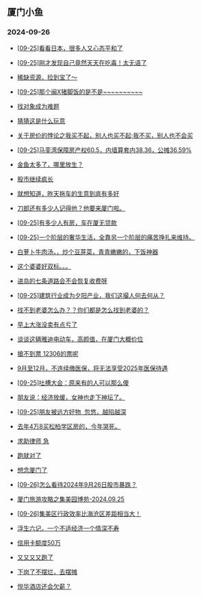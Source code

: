 ## 厦门小鱼 
### 2024-09-26

+ [[09-25]看看日本，很多人又心态平和了](http://bbs.xmfish.com/read-htm-tid-18246694.html)

+ [[09-25]刚才发现自己竟然天天在吃毒！太无语了](http://bbs.xmfish.com/read-htm-tid-18246639.html)

+ [稀缺资源，捡到宝了～](http://bbs.xmfish.com/read-htm-tid-18246784.html)

+ [[09-25]那个闽X猪脚饭的是不是~~~~~~~~~~](http://bbs.xmfish.com/read-htm-tid-18246730.html)

+ [找对象成为难题](http://bbs.xmfish.com/read-htm-tid-18246690.html)

+ [猜猜这是什么玩意](http://bbs.xmfish.com/read-htm-tid-18246679.html)

+ [关于房价的悖论之我买不起，别人也买不起;我不买，别人也不会买](http://bbs.xmfish.com/read-htm-tid-18246699.html)

+ [[09-25]马銮湾保障房产权60.5，内墙算套内38.36，公摊36.59%](http://bbs.xmfish.com/read-htm-tid-18246709.html)

+ [金鱼太多了，哪里放生？](http://bbs.xmfish.com/read-htm-tid-18246641.html)

+ [股市继续疯长](http://bbs.xmfish.com/read-htm-tid-18246692.html)

+ [就想知道，昨天拖车的生意到底有多好](http://bbs.xmfish.com/read-htm-tid-18246808.html)

+ [刀郎还有多少人记得他？他要来厦门啦。](http://bbs.xmfish.com/read-htm-tid-18246739.html)

+ [[09-25]有多少人有房，车在厦无贷款](http://bbs.xmfish.com/read-htm-tid-18246788.html)

+ [[09-25]一个阶层的奢华生活，全靠另一个阶层的痛苦挣扎来维持。](http://bbs.xmfish.com/read-htm-tid-18246723.html)

+ [白萝卜牛肉汤，，炒个豆芽菜，青青嫩嫩的，下饭神器](http://bbs.xmfish.com/read-htm-tid-18246759.html)

+ [这个婆婆好双标。。。](http://bbs.xmfish.com/read-htm-tid-18246758.html)

+ [进岛的七条道路会不会恢复收费呀](http://bbs.xmfish.com/read-htm-tid-18246822.html)

+ [[09-25]建筑行业成为夕阳产业，我们这撮人何去何从？](http://bbs.xmfish.com/read-htm-tid-18246820.html)

+ [找不到老婆怎么办？？你们都是怎么找到老婆的？](http://bbs.xmfish.com/read-htm-tid-18246871.html)

+ [早上大涨没卖有点亏了](http://bbs.xmfish.com/read-htm-tid-18246796.html)

+ [谈谈这辆雅迪电动车，高颜值，在厦门大概价位](http://bbs.xmfish.com/read-htm-tid-18246920.html)

+ [搶不到票 12306的票呢](http://bbs.xmfish.com/read-htm-tid-18246798.html)

+ [9月至12月，不连续缴医保，将无法享受2025年医保待遇](http://bbs.xmfish.com/read-htm-tid-18246914.html)

+ [[09-25]吐槽大会：原来有的人可以那么傻](http://bbs.xmfish.com/read-htm-tid-18246868.html)

+ [朋友说：经济放缓，女神也走下神坛了。](http://bbs.xmfish.com/read-htm-tid-18246905.html)

+ [[09-25]朋友被远方好物  忽悠，越陷越深](http://bbs.xmfish.com/read-htm-tid-18246906.html)

+ [去年4万8买松柏学区房的，今年哭死。](http://bbs.xmfish.com/read-htm-tid-18246973.html)

+ [求助律师 急](http://bbs.xmfish.com/read-htm-tid-18246811.html)

+ [跑就对了](http://bbs.xmfish.com/read-htm-tid-18246894.html)

+ [想念厦门了](http://bbs.xmfish.com/read-htm-tid-18246961.html)

+ [[09-26]怎么看待2024年9月26日股市暴跌？](http://bbs.xmfish.com/read-htm-tid-18246937.html)

+ [厦门旅游攻略之集美园博苑-2024.09.25](http://bbs.xmfish.com/read-htm-tid-18246902.html)

+ [[09-26]集美区行政效率比海沧区差距相当大！](http://bbs.xmfish.com/read-htm-tid-18246958.html)

+ [浮生六记，一个不适经济一个情深不寿](http://bbs.xmfish.com/read-htm-tid-18246921.html)

+ [信用卡额度50万](http://bbs.xmfish.com/read-htm-tid-18246972.html)

+ [又又又又跑了](http://bbs.xmfish.com/read-htm-tid-18247080.html)

+ [下岗了不摆烂，去摆摊](http://bbs.xmfish.com/read-htm-tid-18247028.html)

+ [悦华酒店还会欠薪？](http://bbs.xmfish.com/read-htm-tid-18247088.html)

